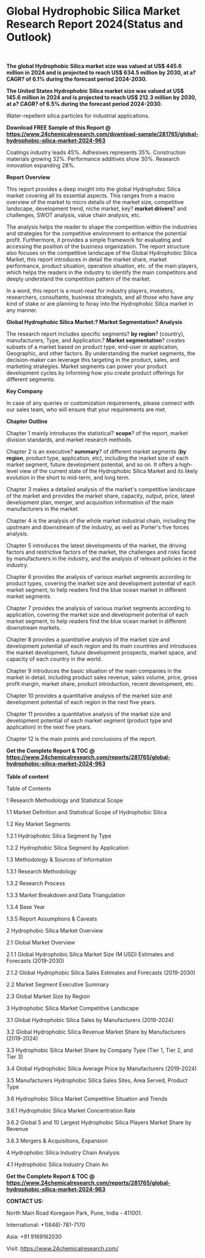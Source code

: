 <h1>Global Hydrophobic Silica Market Research Report 2024(Status and Outlook)</h1><br/><p><strong>The global Hydrophobic Silica market size was valued at US$ 445.6 million in 2024 and is projected to reach US$ 634.5 million by 2030, at a? <strong>CAGR</strong>? of 6.1% during the forecast period 2024-2030.</strong></p><p><strong>The United States Hydrophobic Silica market size was valued at US$ 145.6 million in 2024 and is projected to reach US$ 212.3 million by 2030, at a? <strong>CAGR</strong>? of 6.5% during the forecast period 2024-2030.</strong></p><p>Water-repellent silica particles for industrial applications.</p><div><b>Download FREE Sample of this Report @ <a href="https://www.24chemicalresearch.com/download-sample/281765/global-hydrophobic-silica-market-2024-963">https://www.24chemicalresearch.com/download-sample/281765/global-hydrophobic-silica-market-2024-963</a></b></div><p>Coatings industry leads 45%. Adhesives represents 35%. Construction materials growing 32%. Performance additives show 30%. Research innovation expanding 28%.</p><p><strong>Report Overview</strong></p><p>This report provides a deep insight into the global Hydrophobic Silica market covering all its essential aspects. This ranges from a macro overview of the market to micro details of the market size, competitive landscape, development trend, niche market, key? <strong>market drivers</strong>? and challenges, SWOT analysis, value chain analysis, etc.</p><p>The analysis helps the reader to shape the competition within the industries and strategies for the competitive environment to enhance the potential profit. Furthermore, it provides a simple framework for evaluating and accessing the position of the business organization. The report structure also focuses on the competitive landscape of the Global Hydrophobic Silica Market, this report introduces in detail the market share, market performance, product situation, operation situation, etc. of the main players, which helps the readers in the industry to identify the main competitors and deeply understand the competition pattern of the market.</p><p>In a word, this report is a must-read for industry players, investors, researchers, consultants, business strategists, and all those who have any kind of stake or are planning to foray into the Hydrophobic Silica market in any manner.</p><p><strong>Global Hydrophobic Silica Market:? Market Segmentation? Analysis</strong></p><p>The research report includes specific segments? <strong>by region</strong>? (country), manufacturers, Type, and Application.? <strong>Market segmentation</strong>? creates subsets of a market based on product type, end-user or application, Geographic, and other factors. By understanding the market segments, the decision-maker can leverage this targeting in the product, sales, and marketing strategies. Market segments can power your product development cycles by informing how you create product offerings for different segments.</p><p><strong>Key Company</strong></p><p>In case of any queries or customization requirements, please connect with our sales team, who will ensure that your requirements are met.</p><p><strong>Chapter Outline</strong></p><p>Chapter 1 mainly introduces the statistical? <strong><strong>scope</strong></strong>? of the report, market division standards, and market research methods.</p><p>Chapter 2 is an executive? <strong><strong>summary</strong></strong>? of different market segments (<strong>by region</strong>, product type, application, etc), including the market size of each market segment, future development potential, and so on. It offers a high-level view of the current state of the Hydrophobic Silica Market and its likely evolution in the short to mid-term, and long term.</p><p>Chapter 3 makes a detailed analysis of the market's competitive landscape of the market and provides the market share, capacity, output, price, latest development plan, merger, and acquisition information of the main manufacturers in the market.</p><p>Chapter 4 is the analysis of the whole market industrial chain, including the upstream and downstream of the industry, as well as Porter's five forces analysis.</p><p>Chapter 5 introduces the latest developments of the market, the driving factors and restrictive factors of the market, the challenges and risks faced by manufacturers in the industry, and the analysis of relevant policies in the industry.</p><p>Chapter 6 provides the analysis of various market segments according to product types, covering the market size and development potential of each market segment, to help readers find the blue ocean market in different market segments.</p><p>Chapter 7 provides the analysis of various market segments according to application, covering the market size and development potential of each market segment, to help readers find the blue ocean market in different downstream markets.</p><p>Chapter 8 provides a quantitative analysis of the market size and development potential of each region and its main countries and introduces the market development, future development prospects, market space, and capacity of each country in the world.</p><p>Chapter 9 introduces the basic situation of the main companies in the market in detail, including product sales revenue, sales volume, price, gross profit margin, market share, product introduction, recent development, etc.</p><p>Chapter 10 provides a quantitative analysis of the market size and development potential of each region in the next five years.</p><p>Chapter 11 provides a quantitative analysis of the market size and development potential of each market segment (product type and application) in the next five years.</p><p>Chapter 12 is the main points and conclusions of the report.</p><div><b>Get the Complete Report & TOC @ <a href="https://www.24chemicalresearch.com/reports/281765/global-hydrophobic-silica-market-2024-963">https://www.24chemicalresearch.com/reports/281765/global-hydrophobic-silica-market-2024-963</a></b></div><br><b>Table of content</b><p>Table of Contents<br />
 
  1 Research Methodology and Statistical Scope<br />
 
  1.1 Market Definition and Statistical Scope of Hydrophobic Silica<br />
 
  1.2 Key Market Segments<br />
 
  1.2.1 Hydrophobic Silica Segment by Type<br />
 
  1.2.2 Hydrophobic Silica Segment by Application<br />
 
  1.3 Methodology & Sources of Information<br />
 
  1.3.1 Research Methodology<br />
 
  1.3.2 Research Process<br />
 
  1.3.3 Market Breakdown and Data Triangulation<br />
 
  1.3.4 Base Year<br />
 
  1.3.5 Report Assumptions & Caveats<br />
 
  2 Hydrophobic Silica Market Overview<br />
 
  2.1 Global Market Overview<br />
 
  2.1.1 Global Hydrophobic Silica Market Size (M USD) Estimates and Forecasts (2019-2030)<br />
 
  2.1.2 Global Hydrophobic Silica Sales Estimates and Forecasts (2019-2030)<br />
 
  2.2 Market Segment Executive Summary<br />
 
  2.3 Global Market Size by Region<br />
 
  3 Hydrophobic Silica Market Competitive Landscape<br />
 
  3.1 Global Hydrophobic Silica Sales by Manufacturers (2019-2024)<br />
 
  3.2 Global Hydrophobic Silica Revenue Market Share by Manufacturers (2019-2024)<br />
 
  3.3 Hydrophobic Silica Market Share by Company Type (Tier 1, Tier 2, and Tier 3)<br />
 
  3.4 Global Hydrophobic Silica Average Price by Manufacturers (2019-2024)<br />
 
  3.5 Manufacturers Hydrophobic Silica Sales Sites, Area Served, Product Type<br />
 
  3.6 Hydrophobic Silica Market Competitive Situation and Trends<br />
 
  3.6.1 Hydrophobic Silica Market Concentration Rate<br />
 
  3.6.2 Global 5 and 10 Largest Hydrophobic Silica Players Market Share by Revenue<br />
 
  3.6.3 Mergers & Acquisitions, Expansion<br />
 
  4 Hydrophobic Silica Industry Chain Analysis<br />
 
  4.1 Hydrophobic Silica Industry Chain An<br><div><b>Get the Complete Report & TOC @ <a href="https://www.24chemicalresearch.com/reports/281765/global-hydrophobic-silica-market-2024-963">https://www.24chemicalresearch.com/reports/281765/global-hydrophobic-silica-market-2024-963</a></b></div></p>
 
 <b>CONTACT US:</b><br>
 
 North Main Road Koregaon Park, Pune, India - 411001.<br/>
 
 International: +1(646)-781-7170<br/>
 
 Asia: +91 9169162030<br/>
 
 Visit: <a href="https://www.24chemicalresearch.com/">https://www.24chemicalresearch.com/</a>
 
 <br>